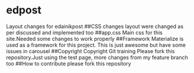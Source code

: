 # edpost
Layout changes for edainikpost
##CSS changes
layout were changed as per discussed and implemented too 
##app.css
Main css for this site.Needed some changes to work properly
##Framework
Materialize is used as a framework for this project. This is just awesome but have some issues in carousel
##Copyright
Copyright Git training
Please fork this repository.Just using the test page, more changes from my feature branch too
##How to contribute
please fork this repository

